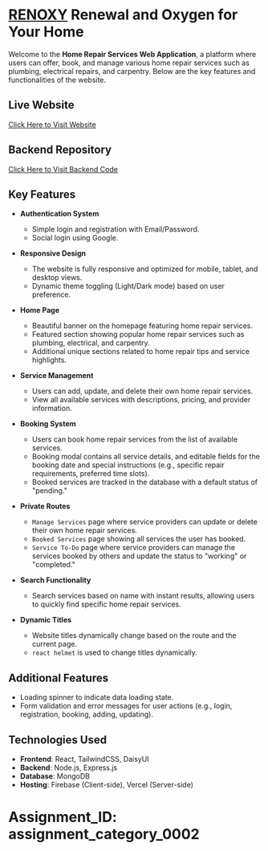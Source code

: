 # [RENOXY](https://home-repair-service-03.web.app) Renewal and Oxygen for Your Home

Welcome to the **Home Repair Services Web Application**, a platform where users can offer, book, and manage various home repair services such as plumbing, electrical repairs, and carpentry. Below are the key features and functionalities of the website.

## Live Website
[Click Here to Visit Website](https://home-repair-service-03.web.app)

## Backend Repository 
[Click Here to Visit Backend Code](https://github.com/dear-mahmud-bd/home-repair-services-server)

## Key Features

- **Authentication System**
  - Simple login and registration with Email/Password.
  - Social login using Google.

- **Responsive Design**
  - The website is fully responsive and optimized for mobile, tablet, and desktop views.
  - Dynamic theme toggling (Light/Dark mode) based on user preference.

- **Home Page**
  - Beautiful banner on the homepage featuring home repair services.
  - Featured section showing popular home repair services such as plumbing, electrical, and carpentry.
  - Additional unique sections related to home repair tips and service highlights.

- **Service Management**
  - Users can add, update, and delete their own home repair services.
  - View all available services with descriptions, pricing, and provider information.

- **Booking System**
  - Users can book home repair services from the list of available services.
  - Booking modal contains all service details, and editable fields for the booking date and special instructions (e.g., specific repair requirements, preferred time slots).
  - Booked services are tracked in the database with a default status of "pending."

- **Private Routes**
  - `Manage Services` page where service providers can update or delete their own home repair services.
  - `Booked Services` page showing all services the user has booked.
  - `Service To-Do` page where service providers can manage the services booked by others and update the status to "working" or "completed."

- **Search Functionality**
  - Search services based on name with instant results, allowing users to quickly find specific home repair services.

- **Dynamic Titles**
  - Website titles dynamically change based on the route and the current page.
  - `react helmet` is used to change titles dynamically.

## Additional Features
- Loading spinner to indicate data loading state.
- Form validation and error messages for user actions (e.g., login, registration, booking, adding, updating).

## Technologies Used
- **Frontend**: React, TailwindCSS, DaisyUI
- **Backend**: Node.js, Express.js
- **Database**: MongoDB
- **Hosting**: Firebase (Client-side), Vercel (Server-side)
 
# Assignment_ID: assignment_category_0002

 